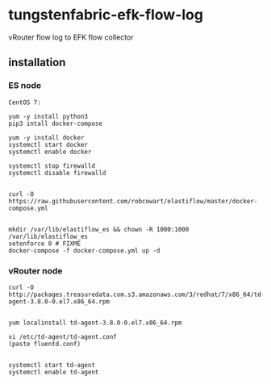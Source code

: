 # tungstenfabric-efk-flow-log
vRouter flow log to EFK flow collector


## installation


### ES node

```
CentOS 7:

yum -y install python3
pip3 intall docker-compose

yum -y install docker
systemctl start docker
systemctl enable docker

systemctl stop firewalld
systemctl disable firewalld


curl -O https://raw.githubusercontent.com/robcowart/elastiflow/master/docker-compose.yml


mkdir /var/lib/elastiflow_es && chown -R 1000:1000 /var/lib/elastiflow_es
setenforce 0 # FIXME
docker-compose -f docker-compose.yml up -d
```

### vRouter node


```
curl -O http://packages.treasuredata.com.s3.amazonaws.com/3/redhat/7/x86_64/td-agent-3.8.0-0.el7.x86_64.rpm


yum localinstall td-agent-3.8.0-0.el7.x86_64.rpm

vi /etc/td-agent/td-agent.conf
(paste fluentd.conf)


systemctl start td-agent
systemctl enable td-agent
```
